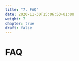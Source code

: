 ```yaml
---
title: "7. FAQ"
date: 2020-11-30T15:06:53+01:00
weight: 7
chapter: true
draft: false
---
```



# FAQ

